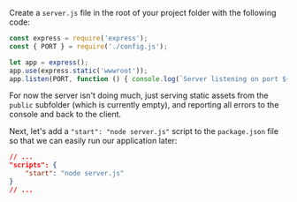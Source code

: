 Create a `server.js` file in the root of your project folder with the following code:

```js title="server.js"
const express = require('express');
const { PORT } = require('./config.js');

let app = express();
app.use(express.static('wwwroot'));
app.listen(PORT, function () { console.log(`Server listening on port ${PORT}...`); });
```

For now the server isn't doing much, just serving static assets from the `public` subfolder
(which is currently empty), and reporting all errors to the console and back to the client.

Next, let's add a `"start": "node server.js"` script to the `package.json` file so that we can
easily run our application later:

```json
// ...
"scripts": {
    "start": "node server.js"
}
// ...
```
